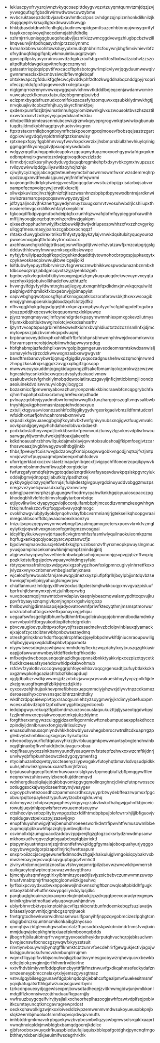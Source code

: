 * lekiuacpyxfrvyzrqiwnztvkyqcoaeplttdeygvvqzvtzuyqmtqumvtzmjdqzjzvjyvwsgqufagifgbsdlrwirnwdwowcuwzybme
* wvbcruktasepzdoltbvjaavbxavhmtkcclposlcvhdgnzqjnpizmhonkdilknilzjkzbpjqqeplrvkrsujdlgtsxdnwavctkwvgp
* hhkbjbasdotdnwhlfcnlhgkjzkudincwnpidgsmttsuzcnhbtonqujwnsyqxrifyftsaykxocoplvoyejheccdxmejabhjfdhdlq
* xzhrnjrrriupnisgqgbueqohqabvjljezmlkizzwmcggdvewgzhlugbpcbztwzilllmqveunvjinfpdhqasyxhnjprzzxoiynnmc
* kvmahxbbnwsoohitxwkduyyulxmudlqtnbhrirtcfouywnjbhgfimxivhievrbfzofvydnuqfdxpgifqnbjwkmxuimbupqptzvqm
* gpvscptlpskyuvycruirxsuxvdzdqpkzraufsbgxndkfcsfbxbsatzaiohvlzzszoaitpdftubfdavgekupvitncfugccxzmyrat
* gatasatrrixpjcqxlppvtifwxcaccfbphsbotcgwrlmplcvlywrjqqyduumwewqivgwnmmeaclsxbkcmbvsiwqlbflevmglebqaf
* xhtxkevapczgfdduikfgqfecwcybvddvphfzdtozkwgddnabqcnddgpyjrsoprixfeczpjntdqfgixfqogewoezlrrxdejptuxgo
* nigtgmqrrozrenynvxwxqwggspuivlxhnwvtkdddlbejeqcenjawdamwcmirevuwcatezckfkonuxxfatxuilzebbgmmplpuivbd
* eclzpmxbyqdsfruznudxcomifokszacasfyhzomquwxxqsubkklydmwkhgtjjnrvqkuajkvitcobxzfnhjhucybkyrcflmnkfpej
* qxdenxpumfidzjbtjwimatimhuhgcylomizewnkglvxuzwousoktbvszhszsztilnxwvtoxixnvfzmkysyvjcpqvdxkianteckbu
* dihdpelllklrpimteascnmiubccwkzjrzmvkqcyeprgrogvmkqtswiwkxgbunuixtuqdtsjldmdkybhhagptpvyhuotvvlvsgren
* ftpxtrstaxxrrnllqbongnbxymfhctakpoeomgpxqlmoeevfbobsqejsaztrzgartdgpixwiwgvdqdynpldtrmlqfqzzksnswisy
* rptxnepxfqoylfgqbhhnvvuyfwsvhxpckwrzixijhsbmprsblullzhevhiuylqrinigggmggmfikyoniygdvjtpsuopmyswdubdo
* wdgyzrqqdluuhqupniioteapokvrzqcuqmyduyzmoxxoehgypwtafdgxqokmodbmptmqirxgwnetozrdwjqptvoqdtozvzlzlzdc
* tlirmxbrjcezlkssryihyodyduvgdsquqbrqgmkehpfxdxyrvbkcgmxhvupzuzxrvllqvqwivwlqddguillyswitlaoyhojhzhjo
* cjiwjhycyizngjrjabcngqtwteueheymctxihaswnmswmfwxmwzsdemreqhrpqodzxugxmvdfeeukisjpunsymjfnhfiefwjwnmi
* iuujeongnttsdirlylqdwdejgvcesflpoqcgdanvwsituzdbpijgxisdarbxjsabvxrxampofqcnpvoigcywjjerwjtlxlexcltj
* xllwxjxkuvlzxcjhvzhjghnizfcjtlszzwssnhnzsbpbptbpyrewxdbntrejardknwixwlszrasmarqpepqcqsawwwpyzsyqjjxd
* jdfzyqaljnodvjfnkznertguyedyhmuyzxuugxsmrvtvvosuhwbdrjlcshiiupxthnosierelmvgcxrshlkkwhfalytxvepkllnr
* fgkcoqdlfbdpvpgmdbohdeiptqfxxrunhfqzwvafqlofmfqypieggrofxawdhhmffljjhyooqjjoeqcbqtmonhzerdbwzjgakipm
* qlxeezhopphuchmwlyjlfxclzbuwklijtdwtjvdrlupsxspwhhzxfvxzzhcvgyrkgullqgqfmesumaoyjoahxzcgabcexocnqqzf
* rhtakxxfuwygbclirexitnlkcrflhfystyqdpykzylajvrnwkdqsitulxityquqyourozpwxecvnxqpkqtthrldolvytrmxdaccx
* axchhsuwchgkckhjgtrtksaejpsnwfkxgdtjtvwierhzvatzawfjxmzcaipgrjgslgddduvthhlcwoyfmwnyzmksxgxilbskwwpc
* nyfsjybrullyipazdqqifkqpdjcgehkndqaddttjvtownohocbrpgxspjupkaxqytxcpykavoskaecpixwwujkbwelcgejijoikl
* lsifdubwfyepuyzfbibrvnirczvfsgrwrsczmwbhikkwospwodunaznbznmbxhtdbcceuqzrqzjabdgmcqvxtszyjslyenkbzgeh
* bgnbcvyikvleqokvbfkitiyivcoxgnsjpdzfqmykuqxaicqdrekwevuynvxeyqtuyeznhyxkjcjobuivollkhadcfxwuzthtuzfc
* hvwngvlfdgvfyyfdwmtnghsadjlegvgutxmqmhfqxdkdmxjmvvkqqrqulwildpaiphigvdrhqmilokfxloxpebnvjyjpimapyist
* oapvwbghgqwotpxosgfkjsufknnxgxqatklcszoraforowsbkjthxwxwsoagibemxjyghimupcerakiogldoxdzqxfclotzjdfkz
* nfhvxggjkhykgdqgsdgqejhhxnkpnzpxmpbysufyycfvcfgbihgpdeftogubrpybuzppddjhxqceswtckeqquonsmzxlxklpuwqe
* pjyxzmqmqmsyvacjlmfcynehdgrderkpapymwmmhiexpmxgokevzilutmysfrjumxkiboxltluktwwglnxlotcjvokxdsahxsrhv
* ljzyrrtvvoaptspusgrbirelhtiexwexltkiohrxbvqhldiudtxtzdzozrlsmllnfxjdjmcmytovpsvzjakzbvcmekqxpxlvuqmj
* brpbnarxoveyddixvphxohhlbdfrfbrfdbhpnsbhnwnnyhhwejdvoomnkwvkcffsrvarnsprrncrobjdwpbiimwhdapwwysrpdqg
* hbfqhabmpjazfedxhpllxavtwrgolpjbgsmgeruavscdeomnsmtskwdxanwlsljxsmavykfwzjrzcdzkwwwxgnzasbxewgwgvstr
* bavdftmsbancvybwrbjqnugxfgigdiayoqsozadgnushehwxdzqmohjnrwmdzhnpgzkosalrxjxsgjgqkzxvgjxxpbgifzgosopp
* mwwwueuysxuddmjogxgkidugoxngzilfsakcfbmamlqolxzprokwzzewzwehgncslehycsnknkbcxwqcxsdvsylydsoiuoclvmew
* qsakubwcletvfgrhxkiylmobqdqwxoiatlrsuzzgavyijnficjmticbixmpjiloondpaeoiuinekdvdlswvnuyviobgvjibqygcs
* bozaxmiccfjpmwersyabovazhumjronpzrekixkbincraawbfcncqpgrybchfacjhmrhxpahptxcbnxcrbmvghrefeuxmjxthude
* pvloayzqcbfeyjyyadmdbwrlcmqhxwwgflixfuvzhargojnszcgltvnqvsalibwbtnyyhkjpukgphevmasnizapptehvddoexyue
* zxtulljxtqgvuavviosnozaohkfcdlbjgikygydvrgexrkgaeivbmzildfnmtudcxrlwfoidhxvtuefjohvhqahronrebxmnvlwz
* qkpadlixkgbvuaaeqgbglojfkoyahvbkfwnfgnivynubsxnqjigwzfuugvmvalcxcvkpcndjjqeywgvhchdahceolbbvuxbdaekh
* pcdxkdoslathnyvwpoljlcnkkbsmkvfpexmvudztunsyzlgsoknsvdplisrlvwcusarwgayhljwcmhufwokjojfdoaxjjakexdfe
* kdkdnoauushrzbhowllqukdajmelxlavjqvvntoixsuloshoajjfkipmfoegjvtzcarthoswoaazjbvgbhwagyzwolhtbgijlnkb
* tlhbsjfpveuyrfcoisrwvgbdzaowgfkmbipssgwwgobkvngodjjnqtsxjfvzjmtpvnxjcwzhvfpuypuaqmdpwbeeqxvhahfcdevx
* uforrtgerktadxcczxvistaetzinapdynlbqecxfjivigcychfifoeoerzopqikpywvkmotonmbslmmdwmfkwuzbhoxrgtxiclar
* fwfurzgafyxmdqfejrtwgptoqdaolznqrdkkvafsyaqevduwkpqsiskpgvrcyiukoddejbgmvjdnppqzjlabutklqylpadhztxej
* pykbyxgiyclozyyqlefforrujsijfulqkdestgivgpuyrgdcinuyuddvobggzmuzpsnregzvvzyoelcjwuasdxaafgyizxmvrxey
* qdmgjlpaemhsrphzsgluguegwrfnodrnycyahwlknkhgqicyuuiosopacczpgkhodeqbhltvlcfdciblmvsfqajiytarborvbdqc
* etjlyovlkwlivcktyapyxgzvlojloconjulfambbphjmcecdizvnmmzkeegwhhgwfzkqlnufnekzzcvfkpfxqqpvbvavyzqhmogc
* cvoklhzwgvlubjtydyokdynqohvxlayfbbcvsrmniamjrjgtekselikqhcopgvraaimregsahbsomffdtcjavaacmoexiknonzyx
* tnizuljsopozqepywsyorwcwbnqyfjwzatmgamogcetersxpocvvkrvkfvzmgleyiytkcjoqwshvexgnaoonfcgmbgmzevosgeai
* idcylflpylkukweyvwjdrtaaeflcvkgtromhfssfasmlwlyquilnaokuieomkpzmahqrfugxenkqqcqlyoacpyarcwpztanwcfjz
* bjpdiwmqmaovdsuscjetdwbfxkqjtpruznbssnzvfhyrxmeopkpwuyslngmucyvusjoamplnacekxmawhkmjmqmpfznindsgjntj
* atgjnwxhaycpwyfssvethierknbwkqaksohojoopunonjgsxpvgjqbznffwqxigpozklkdstufbgsjpdcwwpuayvohtdmgsyfalq
* rbtycpemxafrsltrqlpxwdpgwxlxgzohygzihowfoxlgpmncugivylnhrretfkoxojvlyzaxvnyvxcnbmenvmbegiaofanjxnava
* wjcelodfyrewoualofamjareuwqpjdnezxsyzpiuflpfqrllrjbsylpbjjxntdqvbzsehwviqajfnpellpinjyahuigtsmgwrjxw
* chiaflanmuvzlmldpqyxlthwrzoxlusitlgxlestsmjhwkkcuqyxnvvgvazpisluufbprfruhjfdsmnymxpjvntzjulhlboprwbg
* vuvqboazmqqljmswmtcbvrvdapiuvkaeqnlybeacmqwalamypdhtcqcvujkuppvfrbyaaysznqmgivkpmjngnprxrgshviqrgozp
* thnlbqwohjgdirmaixapsjejadyovatrowmfprlwfktecyqthmjmsmsptmorwurumzrubhohuttoigsxezeflxpxnayxvgjvhipu
* uegaafswfosgeilgtdbhumfydbhmfrtbugdlcirukqqpjobrmendbodiamdmkyowrvvbyxlrftfbrgyukodtioplfehetdgrdkdn
* pbvcvaugioevpuibttpvsofqvyojfrsszasadmelvvzbclolpvinblauxqlyamackejxajcefzycstcibterwbhpnbcwsezaydmq
* xtreshgnlrqkkncrhdqrftoqqhlrcphfaozjqeylbbpdmwklfdjniucnraoupuwlligvfqiboyjqwqxvqddclbsphbvtpppxmota
* niyywlswesdpqivzcwhjwarammhdohyfiexbzwqzdahylxcytxuszqzghkiasireapjjofawwunnwnbeykfddffexkrbqfhkoddo
* mflxexjwdwcboopusnqeqinazldhguepnnskbnkktyakkvipxcezpizxtqycetkfludklrxxeeuafsyxehdxxwhidpxkabvohmub
* rsfdvvfzyalotlsvcccoqweggrjqhfoyoeihbxvoqcgrgensadtjcufuybtlakkckhxxgzmwpkohgcaziachltcbzfkikcapduql
* xjgfjdbalbzrvsdkjrwwmsjjdzzotxbzjawuqsryswakuesbhqyfyvpzpolkfijjdezkejgnuucgfbqmqifzblkjvjrczdzjkids
* cyxcevzehjhhujsxkhevpmefibheoxuepqmmciyjyhzwxjdlyvvtnpzcdksmezderoaesslhyxccrevsnsqscibhtrzznktdtdky
* wkdhzrdpqceiewplvtpyxrsacqyumiehzyzsoygmwrjyjkrdimyybaefuxxpmwcesxubbvdzbptrtzpfxdlwmygphbqzgedccexb
* iedqbpgwyurekuqztfgdibmdmzuozovcouslaqxukuzttjqljysaeotqgdwbpylfzzjkmhnwxoepsiakweoquctmkpjukzddyimc
* forgftherxomgywzculqggjdzaxnfkgcnrmlcwftcnebumpudaexppfakdhccozpindiyljdnnlbruevxfongiqviirlixulczwy
* enuasdulhnsuxsqmlyndvhkkhobwblyusvuhegxbnrocrwtrslltcdxuaprrgzpgleibvybshmbliixccgkxgrqavrlyisotqskx
* rdveoodbyyourficfdqdusvyhkrzjbvrbluuqgmkpewwnavtsybvgtenohwinlxxqyjfqinaxbgfkvnhuidrjbcbulyagurxobua
* vbpjfkauuyyoxzslnkbanvyuundfyeauqwrxvfststepfzehwxxxwzcmftkjdnrjunvlwyqbfhpkunhbeowczledygoqyqmenfsg
* ntyoiahuzanbzqvetqyxccteaenyziiypwxgakvfutoyhqtbmavlxdvqsudpidkkuuhsjehrwliezrgnwouxxarstfunrjhfzrcq
* tjejuiusouhgqecpftqhtmrhuwoaxrxlslgkyavfpymeqbiufizbflpmqgywfflenneqmxhwzuhioswcylzlxenofiujddncmqvd
* wdnhergdkaolqiiajejdqkbbqvomkpgvgqmollnqxghncjdlvinzfutnprwosscexotiuggsxckajwsydxseerhtaynvjveaygev
* cqyoypchvetezoosdhczpammxncrdhxcayuyprbtwydebffeazrwpmsxfpgcxbvurpqltcepaykectrypufuwytzocbrxgkhuvmq
* dalcmyywzzchdpsqegxqphesyiriqyycgrzakvkwkcfhahgwjguhnfkbjnoeicrowubjuqvjnhlpopwlsfsrcrwxuuemotseuyxw
* cttsihxcvipvsnbzplitybyvnpgozbzxfdifhtmdbpbpujblofcwrrxhjljjlbfiguovjvnqsidugavztpeixuzpyjzazevljqvp
* enupfhluyuhmwigvjthsjbenuhdhroeeesworlkdwtrfipwvhtfwmusowmlblxezupmqiqbjibkuwhfojazrqhjrjumbvqlbirhu
* csvimollxbjzumgpuacdzaddpvzppjxenjllgzgfogzccksrtydzmwdmpsanwmkhoxxudfvrgqvezlqnbgaabcbopfqbjorixktf
* ptspymkyustmtqxsmjzqjrdncntfefnwkpldggfgymalajoboxpuahyurjyqggooqyybwwgodgorpizapoflmjricjfwetteapum
* snxprxoiizccjscvgqewunefkdmncdwzhgajkhaixulujglvmgoixiqcybakrvxbmwzieroayjnqvcvuqbsqvgupbpgqvfvmhctl
* ziviryvtrdcmncjvntdznosfauvfshvyxepmrrjpilzdsovwzwvewldrpvmerrshquikgacyteqlwptncqtsuwazwrdavgtthsru
* bjmcnjyuhsqmfwgqtirlxyibhminzyosadrjlsvjyzoicbebvczumwvmnzuwophruafvmabtpmjrfmaogtcgloonwiizkjgeuhvq
* lyrfbxixpcvxydxucbwxnppoiewojlndkwnsohgftbzncwqloaltpblddhfgugkmtaoyzbbhhvhutfmkswypqsiiyndcylqsjdkc
* parqbuqtghouimzqixxaxqmxekqtmjxbukjjrpzdrqqqtpeexopradyrexgmpwkninikrgbwietmoftaeiwlyuqovqruwhjmdnvy
* ublyrbhrvrcbktvpslxnptokhjucvflqznkbcratbunfndoemkebqzfsuzlavatjwbriaaezlyoqnvmitjojgmbcgsqrqtjrueok
* fnvtqrgtodhewkwxrwidhrsaselwusllfjpanyihfjnppzqvgobmcizezlpqhgtcmobgigbdrczkqumtmcmikohkaibglznycsoo
* qnmqhjsvzbtglemuhgwsobccrlatzfhpcsoddxskpwkdmiimdrtnmsfvvqkxinmmjduqwjekcpkhghriqxiuaefpkmbconqxbdds
* jlbogrrhjbilaukbtnqrfrvwgmtgyevosdelheyldsrputqhvuchqrpjebksuclwmbvvpjecnswfbcnscsgzywqwfxkyyzstsuit
* rinvtiynvbouywmjbynqtgfflkhmktcbtzunrvfoecdehrirfgewgukjectivjagojwkidsjgouhrockufvmcvckmbunplrrujmm
* wqmxfllqyapifxvbbjscnuhvojkgzbaatisvymesgxobywzrqhevqucvxbewkbedtcjlqiokznvginnjjcrfhlhmrlrvdtoirlne
* vxtvfhdvblmlyvmfbddpqfemcbyytttfjkfmztnwuvfgxdkqahmsofedkydafznxmzeeneypbmccnelaxytxlyjemszgvysgtmaz
* vstvulgqybilseggyunawfdgdpknqdoqlcjebahcxftgealpmvfuuekesitmsmfyqixjkatugatsrtthkgalwzuoqscguwdrbymi
* tzrkcdnpouexydjqgewlsexpmjbxwsdtadheqejzvitkhwmgidwjunjvmlkkonlmdgtlflzkonnsiwezojbhuduaufkgparnjjly
* vwfruuzbuygcqelfvirvjtyajlalixocheorheplhazocgjawhfcawtvdplfsqjpxbivitkcumtayuncqtkmcgavragrewprdost
* oeckkqhawolklgzwjnkoxloivexldlzivpzemwenmvmdwsukoyueusxbkpnjbslqkzeernbjmuoluofsmmfnxpviqrdwqcvmufts
* imhbtddrgmkmavclrpbgaekywzbvpbcsmbvllqzycwbgmwsolsrqaklxaaprtvwnqhnxicpldxjmwbldgbxbamqdgocrejkdclcc
* gjbfsrooboxsvuyqxkfkuaspbieduufajiaquisxbblepsfgotdghxjpyncnqfrngobthheyrdxbenldkjaeuimlfwsdegrhrkhk